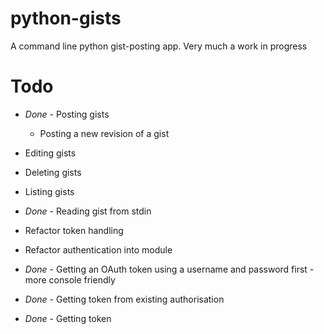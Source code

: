 python-gists
============

A command line python gist-posting app. Very much a work in progress


Todo
============
* *Done* - Posting gists
    * Posting a new revision of a gist
* Editing gists
* Deleting gists
* Listing gists

* *Done* - Reading gist from stdin
* Refactor token handling
* Refactor authentication into module


* *Done* - Getting an OAuth token using a username and password first - more console friendly
* *Done* - Getting token from existing authorisation
* *Done* - Getting token
